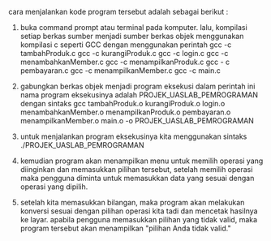 cara menjalankan kode program tersebut adalah sebagai berikut :

1. buka command prompt atau terminal pada komputer.
lalu, kompilasi setiap berkas sumber menjadi sumber berkas objek menggunakan kompilasi c seperti GCC dengan menggunakan perintah
gcc -c tambahProduk.c
gcc -c kurangiProduk.c
gcc -c login.c
gcc -c menambahkanMember.c
gcc -c menampilkanProduk.c
gcc - c pembayaran.c
gcc -c menampilkanMember.c
gcc -c main.c

2. gabungkan berkas objek menjadi program eksekusi dalam perintah ini nama program eksekusinya adalah PROJEK_UASLAB_PEMROGRAMAN dengan sintaks gcc tambahProduk.o kurangiProduk.o login.o menambahkanMember.o menampilkanProduk.o pembayaran.o menampilkanMember.o main.o -o PROJEK_UASLAB_PEMROGRAMAN

3. untuk menjalankan program eksekusinya kita menggunakan sintaks ./PROJEK_UASLAB_PEMROGRAMAN

4. kemudian program akan menampilkan menu untuk memilih operasi yang diinginkan dan memasukkan pilihan tersebut, setelah memilih operasi maka pengguna diminta untuk memasukkan data yang sesuai dengan operasi yang dipilih.

5. setelah kita memasukkan bilangan, maka program akan melakukan konversi sesuai dengan pilihan operasi kita tadi dan mencetak hasilnya ke layar.
apabila pengguna memasukkan pilihan yang tidak valid, maka program tersebut akan menampilkan "pilihan Anda tidak valid."

